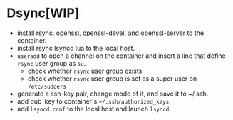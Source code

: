 Dsync[WIP]
====

- install rsync. openssl, openssl-devel, and openssl-server to the container.
- install rsync lsyncd lua to the local host.
- `useradd` to open a channel on the container and insert a line that define `rsync` user group as `su`.
    - check whether `rsync` user group exists.
    - check whether `rsync` user group is set as a super user on `/etc/sudoers`
- generate a ssh-key pair, change mode of it, and save it to ~/.ssh.
- add pub_key to container's `~/.ssh/authorized_keys`.
- add `lsyncd.conf` to the local host and launch `lsyncd`